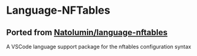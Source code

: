 # Language-NFTables
## Ported from [Natolumin/language-nftables](https://github.com/Natolumin/language-nftables)

A VSCode language support package for the nftables configuration syntax
